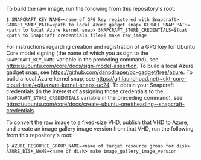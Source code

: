 To build the raw image, run the following from this repository's root:

```
$ SNAPCRAFT_KEY_NAME=<name of GPG key registered with Snapcraft> GADGET_SNAP_PATH=<path to local Azure gadget snap> KERNEL_SNAP_PATH=<path to local Azure kernel snap> SNAPCRAFT_STORE_CREDENTIALS=$(cat <path to Snapcraft credentials file>) make raw_image
```

For instructions regarding creation and registration of a GPG key for Ubuntu Core model signing (the name of which you assign to the `SNAPCRAFT_KEY_NAME` variable in the preceding command), see https://ubuntu.com/core/docs/sign-model-assertion. To build a local Azure gadget snap, see https://github.com/danpdraper/pc-gadget/tree/azure. To build a local Azure kernel snap, see https://git.launchpad.net/~ckt-core-cloud-test/+git/azure-kernel-snaps-uc24. To obtain your Snapcraft credentials (in the interest of assigning those credentials to the `SNAPCRAFT_STORE_CREDENTIALS` variable in the preceding command), see https://ubuntu.com/core/docs/create-ubuntu-one#heading--snapcraft-credentials.

To convert the raw image to a fixed-size VHD, publish that VHD to Azure, and create an image gallery image version from that VHD, run the following from this repository's root:

```
$ AZURE_RESOURCE_GROUP_NAME=<name of target resource group for disk> AZURE_DISK_NAME=<name of disk> make image_gallery_image_version
```
